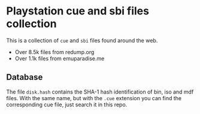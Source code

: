 # Playstation cue and sbi files collection

This is a collection of `cue` and `sbi` files found around the web.

* Over 8.5k files from redump.org
* Over 1.1k files from emuparadise.me

## Database

The file `disk.hash` contains the SHA-1 hash identification of bin, iso and mdf files. With the same name, but with the `.cue` extension you can find the corresponding cue file, just search it in this repo.